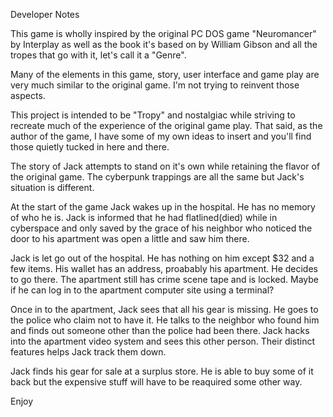 Developer Notes


This game is wholly inspired by the original PC DOS game "Neuromancer" by 
Interplay as well as the book it's based on by William Gibson and all the tropes 
that go with it, let's call it a "Genre".

Many of the elements in this game, story, user interface and game play are very
much similar to the original game.  I'm not trying to reinvent those aspects.

This project is intended to be "Tropy" and nostalgiac while striving to recreate 
much of the experience of the original game play.  That said, as the author of 
the game, I have some of my own ideas to insert and you'll find those quietly 
tucked in here and there.

The story of Jack attempts to stand on it's own while retaining the flavor of
the original game.   The cyberpunk trappings are all the same but Jack's
situation is different.   

At the start of the game Jack wakes up in the hospital.  He has no memory of
who he is.  Jack is informed that he had flatlined(died) while in cyberspace
and only saved by the grace of his neighbor who noticed the door to his
apartment was open a little and saw him there.

Jack is let go out of the hospital.  He has nothing on him except $32 and a few
items.  His wallet has an address, proabably his apartment.  He decides to go
there.   The apartment still has crime scene tape and is locked.  Maybe if
he can log in to the apartment computer site using a terminal?

Once in to the apartment, Jack sees that all his gear is missing.  He goes
to the police who claim not to have it.   He talks to the neighbor who found
him and finds out someone other than the police had been there.  Jack hacks
into the apartment video system and sees this other person. Their distinct
features helps Jack track them down.

Jack finds his gear for sale at a surplus store.  He is able to buy some of it
back but the expensive stuff will have to be reaquired some other way.

Enjoy
